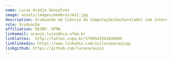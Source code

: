 ```yaml
---
name: Lucas Araújo Gonçalves
image: assets/images/membros/m12.jpg
description: Graduando em Ciência da Computação(bacharelado) com interesse em aprendizado de máquina aplicado em imagens médicas. Tem experiência na área de computação, especificamente deep learning, visão computacional, desenvolvimento web.
role: Graduação
affiliation: DEINF- UFMA
linkemail: araujo.lucas@nca.ufma.br
linklattes:  http://lattes.cnpq.br/5799543583826695
linklinkedin: https://www.linkedin.com/in/lucasaraujog/
linkgithub: https://github.com/lucasaraujoz
---
```


